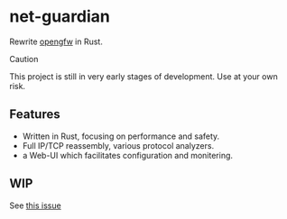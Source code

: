 # net-guardian
Rewrite [opengfw](https://github.com/apernet/OpenGFW) in Rust.

> [!CAUTION]
> This project is still in very early stages of development. Use at your own risk.


## Features
* Written in Rust, focusing on performance and safety.
* Full IP/TCP reassembly, various protocol analyzers.
* a Web-UI which facilitates configuration and monitering.

## WIP
See [this issue](https://github.com/tkob-vh/net-guardian/issues/22)
